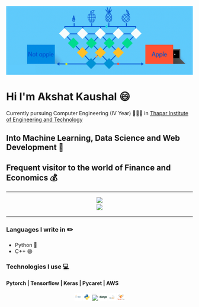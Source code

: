 <div align="center">
 <img src="https://github.com/drDrozio/drDrozio/blob/master/gif2.gif" />
</div>


# Hi I'm Akshat Kaushal :smile:

Currently pursuing Computer Engineering (IV Year) 👨🏻‍💻 in [Thapar Institute of Engineering and Technology](https://thapar.edu)


## Into Machine Learning, Data Science and Web Development :robot:
## Frequent visitor to the world of Finance and Economics :moneybag:

***
<div align="center">
 <img src="https://github-readme-stats.vercel.app/api?username=akshatkaush&count_private=true&include_all_commits=true" />
 
<!-- https://github-readme-stats.vercel.app/api?username=akshatkaush&count_private=true&show_icons=true -->
</div>
<div align="center"><img src="https://komarev.com/ghpvc/?username=akshatkaush&color=yellowgreen"/></div>
<!--  
<div align="center">
 <img src="https://komarev.com/ghpvc/?username=akshatkaush" />
</div>
--> 

***


### Languages I write in :pencil2:

- Python :snake:
- C++ :smile:

### Technologies I use :computer:

#### Pytorch | Tensorflow | Keras | Pycaret | AWS 

<div align="center">
<code><img height="20" src="https://raw.githubusercontent.com/github/explore/80688e429a7d4ef2fca1e82350fe8e3517d3494d/topics/java/java.png"></code>
<code><img height="20" src="https://raw.githubusercontent.com/github/explore/master/topics/python/python.png"></code>
<code><img height="20" src="https://raw.githubusercontent.com/github/explore/master/topics/cplusplus/aws.png"></code>
<code><img height="20" src="https://raw.githubusercontent.com/github/explore/master/topics/django/django.png"></code>
<code><img height="20" src="https://raw.githubusercontent.com/github/explore/master/topics/mysql/mysql.png"></code>
<code><img height="20" src="https://raw.githubusercontent.com/github/explore/master/topics/tensorflow/tensorflow.png"></code>
</div>
